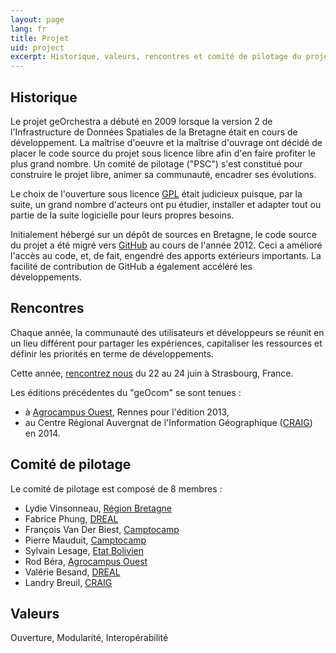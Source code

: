 ```yaml
---
layout: page
lang: fr
title: Projet
uid: project
excerpt: Historique, valeurs, rencontres et comité de pilotage du projet
---
```

## Historique

Le projet geOrchestra a débuté en 2009 lorsque la version 2 de l'Infrastructure de Données Spatiales de la Bretagne était en cours de développement.
La maîtrise d'oeuvre et la maîtrise d'ouvrage ont décidé de placer le code source du projet sous licence libre afin d'en faire profiter le plus grand nombre.
Un comité de pilotage ("PSC") s'est constitué pour construire le projet libre, animer sa communauté, encadrer ses évolutions.

Le choix de l'ouverture sous licence [GPL](http://fr.wikipedia.org/wiki/Licence_publique_g%C3%A9n%C3%A9rale_GNU) était judicieux puisque, par la suite, un grand nombre d'acteurs ont pu étudier, installer et adapter tout ou partie de la suite logicielle pour leurs propres besoins.

Initialement hébergé sur un dépôt de sources en Bretagne, le code source du projet a été migré vers [GitHub](https://github.com/georchestra) au cours de l'année 2012.
Ceci a amélioré l'accès au code, et, de fait, engendré des apports extérieurs importants. La facilité de contribution de GitHub a également accéléré les développements.

## Rencontres

Chaque année, la communauté des utilisateurs et développeurs se réunit en un lieu différent pour partager les expériences, capitaliser les ressources et définir les priorités en terme de développements.

Cette année, [rencontrez nous](/blog/2015/02/06/geocom2015-annonce/) du 22 au 24 juin à Strasbourg, France.

Les éditions précédentes du "geOcom" se sont tenues :

 * à [Agrocampus Ouest](http://www.agrocampus-ouest.fr/), Rennes pour l'édition 2013,
 * au Centre Régional Auvergnat de l'Information Géographique ([CRAIG](http://craig.fr/)) en 2014.


## Comité de pilotage

Le comité de pilotage est composé de 8 membres :

 * Lydie Vinsonneau, [Région Bretagne](http://www.bretagne.fr/)
 * Fabrice Phung, [DREAL](http://www.bretagne.developpement-durable.gouv.fr/)
 * François Van Der Biest, [Camptocamp](http://www.camptocamp.com/)
 * Pierre Mauduit, [Camptocamp](http://www.camptocamp.com/)
 * Sylvain Lesage, [Etat Bolivien](http://geo.gob.bo/)
 * Rod Béra, [Agrocampus Ouest](http://www.agrocampus-ouest.fr/)
 * Valérie Besand, [DREAL](http://www.bretagne.developpement-durable.gouv.fr/)
 * Landry Breuil, [CRAIG](http://craig.fr/)

## Valeurs

Ouverture, Modularité, Interopérabilité